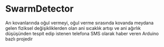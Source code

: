 # SwarmDetector

Arı kovanlarında oğul vermeyi, oğul verme sırasında kovanda meydana gelen fiziksel değişikliklerden olan ani sıcaklık artışı ve ani ağırlık düşüşünden tespit edip istenen telefona SMS olarak haber veren Arduino bazlı projedir
